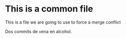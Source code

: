 # This is a common file

This is a file we are going to use to force a merge conflict

Dos commits de vena en alcohol.
